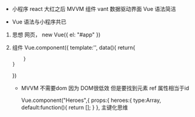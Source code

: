  - 小程序 react 大红之后
 MVVM 组件  vant 
 数据驱动界面
 Vue  语法简洁



 - Vue 语法与小程序共已
 1. 思想
     网页， new Vue({
         el: "#app"
     })
 2. 组件
    Vue.component({
        template:'',
        data(){
            return{
                
            }
        }
    })
    - MVVM 不需要dom  因为 DOM很低效
      但是要找到元素   ref  属性相当于id

      Vue.component("Heroes",{
     props:{
        heroes:{
          type:Array,
          default:function(){
            return [];
          }
        },
        主键化思维